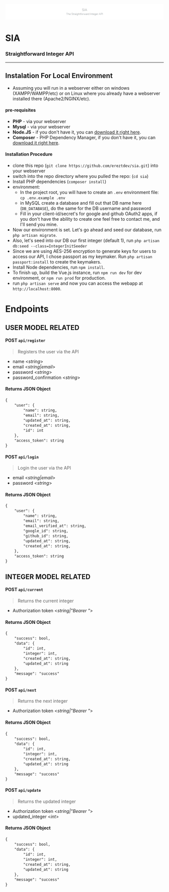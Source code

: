 ![](https://github.com/ereztdev/sia/blob/master/public/imgs/sia_splash.png?raw=true)
# SIA
### Straightforward Integer API

---

## Instalation For Local Environment
- Assuming you will run in a webserver either on windows (XAMPP/WAMPP/etc) or on Linux where you already have a 
webserver installed there (Apache2/NGINX/etc). 
#### pre-requisites
- **PHP** - via your webserver
- **Mysql** - via your webserver 
- **Node.JS** -  if you don't have it, you can [download it right here](https://nodejs.org/dist/v12.16.2/node-v12.16.2-x64.msi).
- **Composer** - PHP Dependency Manager, if you don't have it, you can [download it right here](https://getcomposer.org/download/).

#### Installation Procedure
- clone this repo (`git clone https://github.com/ereztdev/sia.git`) into your webserver
- switch into the repo directory where you pulled the repo: (`cd sia`)
- Install PHP dependencies (`composer install`)
- environment:
  - In the project root, you will have to create an `.env` environment file: `cp .env.example .env`
  - in MySQL create a database and fill out that DB name here (`DB_DATABASE`), do the same for the DB username and 
  password 
  - Fill in your client-id/secret's for google and github OAuth2 apps, if you don't have the ability to 
    create one feel free to contact me, and I'll send you mine. 
- Now our environment is set. Let's go ahead and seed our database, run `php artisan migrate`.
- Also, let's seed into our DB our first integer (default 1), run `php artisan db:seed --class=IntegerInitSeeder` 
- Since we are using AES-256 encryption to generate keys for users to access our API, I chose passport as my keymaker. 
Run `php artisan passport:install` to create the keymakers.
- Install Node dependencies, run `npm install`.
- To finish up, build the Vue.js instance, run `npm run dev` for dev environment, or `npm run prod` for production.
- run `php artisan serve` and now you can access the webapp at `http://localhost:8000`.

# Endpoints
## USER MODEL RELATED
#### **POST** `api/register`
> Registers the user via the API

- name <*string*>
- email <*string|email*>
- password <*string*>
- password_confirmation <*string*>

#### Returns JSON Object
```
{
    "user": {
        "name": string,
        "email": string,
        "updated_at": string,
        "created_at": string,
        "id": int
    },
    "access_token": string
}
```
#### **POST** `api/login`
> Login the user via the API

- email <*string|email*>
- password <*string*>
#### Returns JSON Object
```
{
    "user": {
        "name": string,
        "email": string,
        "email_verified_at": string,
        "google_id": string,
        "github_id": string,
        "updated_at": string,
        "created_at": string,
    },
    "access_token": string
}
```
## INTEGER MODEL RELATED
#### **POST** `api/current`
>Returns the current integer
>
- Authorization token <*string|"Bearer "*>
#### Returns JSON Object
```
{
    "success": bool,
    "data": {
        "id": int,
        "integer": int,
        "created_at": string,
        "updated_at": string
    },
    "message": "success"
}
```
#### **POST** `api/next`
>Returns the next integer
>
- Authorization token <*string|"Bearer "*>
#### Returns JSON Object
```
{
    "success": bool,
    "data": {
        "id": int,
        "integer": int,
        "created_at": string,
        "updated_at": string
    },
    "message": "success"
}
```
#### **POST** `api/update`
>Returns the updated integer
>
- Authorization token <*string|"Bearer "*>
- updated_integer <*int*>
#### Returns JSON Object
```
{
    "success": bool,
    "data": {
        "id": int,
        "integer": int,
        "created_at": string,
        "updated_at": string
    },
    "message": "success"
}
```
